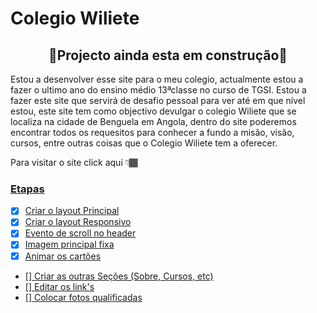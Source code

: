 # Colegio Wiliete 

<h2 align="center">🚧Projecto ainda esta em construção🚧</h2>


<p>
  Estou a desenvolver esse site para o meu colegio, actualmente estou a fazer o ultimo ano do ensino médio 13ªclasse no curso de TGSI. Estou a fazer este site que servirá de desafio pessoal para ver até em que nível estou, este site tem como objectivo devulgar o colegio Wiliete que se localiza na cidade de Benguela em Angola, dentro do site poderemos encontrar todos os requesitos para conhecer a fundo a misão, visão, cursos, entre outras coisas que o Colegio Wiliete tem a oferecer.
</p>

<p>Para visitar o site click aqui 👇🏾</p>
<a href="https://carlossoares123.github.io/wiliete/"></>




### Etapas

- [x] Criar o layout Principal
- [x] Criar o layout Responsivo
- [x] Evento de scroll no header
- [x] Imagem principal fixa
- [x] Animar os cartões
- []  Criar as outras Seções (Sobre, Cursos, etc)
- []  Editar os link's
- []  Colocar fotos qualificadas


